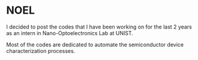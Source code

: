 # NOEL
I decided to post the codes that I have been working on for the last 2 years as an intern in Nano-Optoelectronics Lab at UNIST.

Most of the codes are dedicated to automate the semiconductor device characterization processes.
